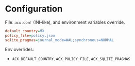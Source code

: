 # Configuration

File: `acx.conf` (INI-like), and environment variables override.

```ini
default_country=MX
policy_file=policy.json
sqlite_pragmas=journal_mode=WAL;synchronous=NORMAL
```

Env overrides:
- `ACX_DEFAULT_COUNTRY`, `ACX_POLICY_FILE`, `ACX_SQLITE_PRAGMAS`
